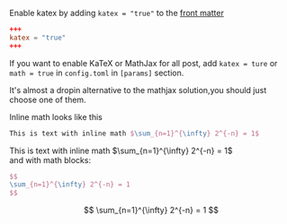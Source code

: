 <!--+++
date = "2019-03-20"
title = "Render LaTeX using KaTeX"
description = "Katex support demo"
katex = true
series = ["Theme", "Hugo"]
+++-->

Enable katex by adding `katex = "true"` to the [front matter](https://gohugo.io/content-management/front-matter/)  

```toml
+++
katex = "true"
+++
```

If you want to enable KaTeX or MathJax for all post, add `katex = ture` or `math = true` in `config.toml` in `[params]` section.

It's almost a dropin alternative to the mathjax solution,you should just choose one of them.  

Inline math looks like this  

```tex
This is text with inline math $\sum_{n=1}^{\infty} 2^{-n} = 1$
```

This is text with inline math $\sum_{n=1}^{\infty} 2^{-n} = 1$  
and with math blocks:  

```tex
$$
\sum_{n=1}^{\infty} 2^{-n} = 1
$$
```

$$
\sum_{n=1}^{\infty} 2^{-n} = 1
$$
